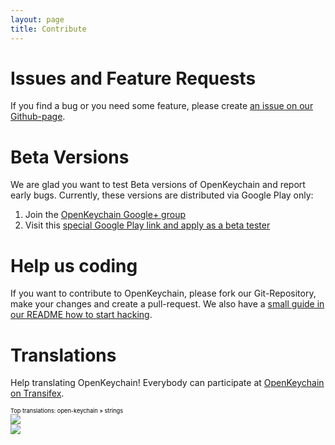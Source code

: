 ```yaml
---
layout: page
title: Contribute
---
```


# Issues and Feature Requests

If you find a bug or you need some feature, please create [an issue on our Github-page](https://github.com/open-keychain/open-keychain/issues).

# Beta Versions

We are glad you want to test Beta versions of OpenKeychain and report early bugs.
Currently, these versions are distributed via Google Play only:

 1. Join the [OpenKeychain Google+ group](https://plus.google.com/u/0/communities/100667924987940385351)
 2. Visit this [special Google Play link and apply as a beta tester](https://play.google.com/apps/testing/org.sufficientlysecure.keychain)

#  Help us coding 

If you want to contribute to OpenKeychain, please fork our Git-Repository, make your changes and create a pull-request.
We also have a [small guide in our README how to start hacking](https://github.com/open-keychain/open-keychain#how-to-help-the-project).

# Translations

Help translating OpenKeychain! Everybody can participate at [OpenKeychain on Transifex](http://www.transifex.com/projects/p/open-keychain/).

<a target="_blank" style="text-decoration:none; color:black; font-size:66%" href="https://www.transifex.com/projects/p/open-keychain/resource/strings/" 
title="See more information on Transifex.com">Top translations: open-keychain » strings</a><br/>
<img border="0" src="https://www.transifex.com/projects/p/open-keychain/resource/strings/chart/image_png"/><br/><a target="_blank" href="https://www.transifex.com/"><img border="0" src="https://ds0k0en9abmn1.cloudfront.net/static/charts/images/tx-logo-micro.646b0065fce6.png"/></a>